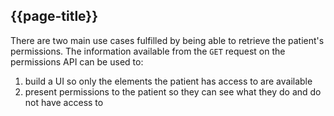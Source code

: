 ## {{page-title}}

There are two main use cases fulfilled by being able to retrieve the patient's permissions. The information available from the `GET` request on the permissions API can be used to:

1. build a UI so only the elements the patient has access to are available
1. present permissions to the patient so they can see what they do and do not have access to
